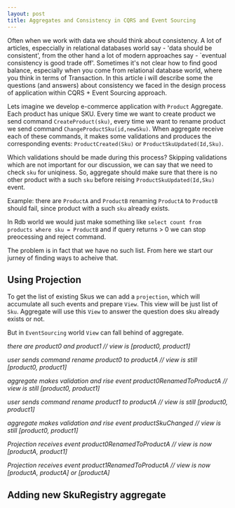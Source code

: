 ```yaml
---
layout: post
title: Aggregates and Consistency in CQRS and Event Sourcing
---
```


Often when we work with data we should think about consistency. A lot of articles, especcially in relational databases world say - 'data should be consistent', from the other hand a lot of modern approaches say - `eventual consistency is good trade off'. Sometimes it's not clear how to find good balance, especially when you come from relational database world, where you think in terms of Transaction. In this article i will describe some the questions (and answers) about consistency we faced in the design process of application within CQRS + Event Sourcing approach.

Lets imagine we develop e-commerce application with `Product` Aggregate. Each product has unique SKU. Every time we want to create product we send command `CreateProduct(sku)`, every time we want to rename product we send command `ChangeProductSku(id,newSku)`.
When aggregate receive each of these commands, it makes some validations and produces the corresponding events: `ProductCreated(Sku)` or `ProductSkuUpdated(Id,Sku)`.

Which validations should be made during this process? Skipping validations which are not important for our discussion, we can say that we need to check `sku` for uniqiness. So, aggregate should make sure that there is no other product with a such `sku` before reising `ProductSkuUpdated(Id,Sku)` event.

Example:
there are `ProductA` and `ProductB`
renaming `ProductA` to `ProductB` should fail, since product with a such `sku` already exists.

In Rdb world we would just make something like `select count from products where sku = ProductB` and if query returns > 0 we can stop preocessing and reject command.

The problem is in fact that we have no such list. From here we start our jurney of finding ways to acheive that.

## Using Projection

To get the list of existing Skus we can add a `projection`, which will accumulate all such events and prepare `View`. This view will be just list of `Sku`. Aggregate will use this `View` to answer the question does sku already exists or not. 

But in `EventSourcing` world `View` can fall behind of aggregate. 

*there are product0 and product1 // view is [product0, product1]*

*user sends command rename product0 to productA // view is still [product0, product1]*

*aggregate makes validation and rise event product0RenamedToProductA // view is still [product0, product1]*

*user sends command rename product1 to productA // view is still [product0, product1]*

*aggregate makes validation and rise event productSkuChanged // view is still [product0, product1]*

*Projection receives event product0RenamedToProductA // view is now [productA, product1]*

*Projection receives event product1RenamedToProductA // view is now [productA, productA] or [productA]*

## Adding new SkuRegistry aggregate
